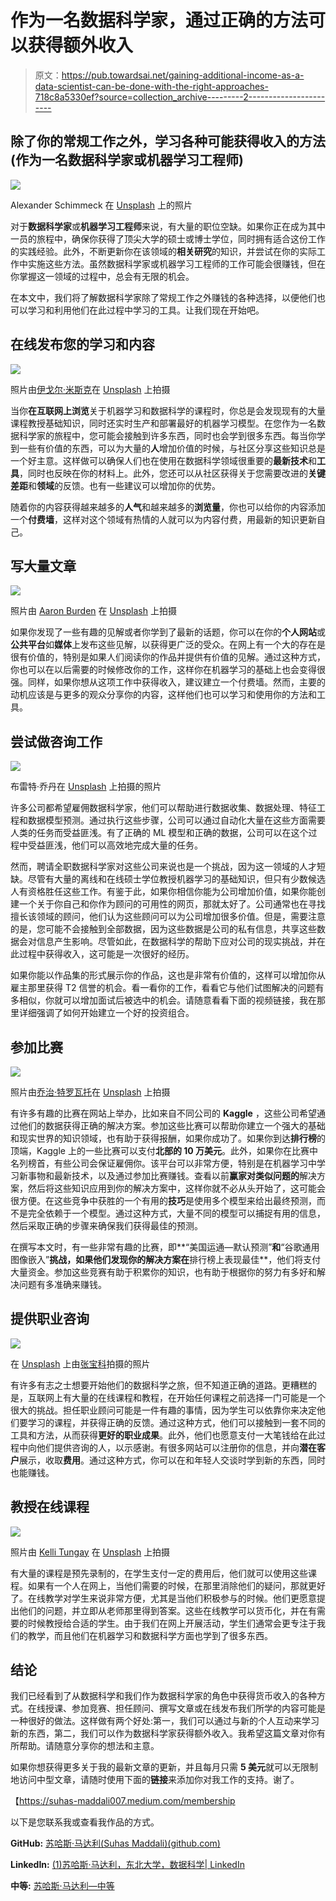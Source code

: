 # 作为一名数据科学家，通过正确的方法可以获得额外收入

> 原文：<https://pub.towardsai.net/gaining-additional-income-as-a-data-scientist-can-be-done-with-the-right-approaches-718c8a5330ef?source=collection_archive---------2----------------------->

## 除了你的常规工作之外，学习各种可能获得收入的方法(作为一名数据科学家或机器学习工程师)

![](img/1eb018c48f8fb37b96c3ff50f7717ace.png)

Alexander Schimmeck 在 [Unsplash](https://unsplash.com?utm_source=medium&utm_medium=referral) 上的照片

对于**数据科学家**或**机器学习工程师**来说，有大量的职位空缺。如果你正在成为其中一员的旅程中，确保你获得了顶尖大学的硕士或博士学位，同时拥有适合这份工作的实践经验。此外，不断更新你在该领域的**相关研究**的知识，并尝试在你的实际工作中实施这些方法。虽然数据科学家或机器学习工程师的工作可能会很赚钱，但在你掌握这一领域的过程中，总会有无限的机会。

在本文中，我们将了解数据科学家除了常规工作之外赚钱的各种选择，以便他们也可以学习和利用他们在此过程中学习的工具。让我们现在开始吧。

## 在线发布您的学习和内容

![](img/6fdb8f1ecb2ce1d79153c180fcbb46a1.png)

照片由[伊戈尔·米斯克](https://unsplash.com/@igormiske?utm_source=medium&utm_medium=referral)在 [Unsplash](https://unsplash.com?utm_source=medium&utm_medium=referral) 上拍摄

当你**在互联网上浏览**关于机器学习和数据科学的课程时，你总是会发现现有的大量课程教授基础知识，同时还实时生产和部署最好的机器学习模型。在您作为一名数据科学家的旅程中，您可能会接触到许多东西，同时也会学到很多东西。每当你学到一些有价值的东西，可以为大量的**人**增加价值的时候，与社区分享这些知识总是一个好主意。这样做可以确保人们也在使用在数据科学领域很重要的**最新技术**和**工具**，同时也反映在你的材料上。此外，您还可以从社区获得关于您需要改进的**关键差距**和**领域**的反馈。也有一些建议可以增加你的优势。

随着你的内容获得越来越多的**人气**和越来越多的**浏览量**，你也可以给你的内容添加一个**付费墙**，这样对这个领域有热情的人就可以为内容付费，用最新的知识更新自己。

## 写大量文章

![](img/783d6a983446a468eaaddbe60fa9c66c.png)

照片由 [Aaron Burden](https://unsplash.com/@aaronburden?utm_source=medium&utm_medium=referral) 在 [Unsplash](https://unsplash.com?utm_source=medium&utm_medium=referral) 上拍摄

如果你发现了一些有趣的见解或者你学到了最新的话题，你可以在你的**个人网站**或**公共平台**如**媒体**上发布这些见解，以获得更广泛的受众。在网上有一个大的存在是很有价值的，特别是如果人们阅读你的作品并提供有价值的见解。通过这种方式，你也可以在以后需要的时候修改你的工作，这样你在机器学习的基础上也会变得很强。同样，如果你想从这项工作中获得收入，建议建立一个付费墙。然而，主要的动机应该是与更多的观众分享你的内容，这样他们也可以学习和使用你的方法和工具。

## 尝试做咨询工作

![](img/245e795b7e492c37200a2c667292eaf0.png)

布雷特·乔丹在 [Unsplash](https://unsplash.com?utm_source=medium&utm_medium=referral) 上拍摄的照片

许多公司都希望雇佣数据科学家，他们可以帮助进行数据收集、数据处理、特征工程和数据模型预测。通过执行这些步骤，公司可以通过自动化大量在这些方面需要人类的任务而受益匪浅。有了正确的 ML 模型和正确的数据，公司可以在这个过程中受益匪浅，他们可以高效地完成大量的任务。

然而，聘请全职数据科学家对这些公司来说也是一个挑战，因为这一领域的人才短缺。尽管有大量的离线和在线硕士学位教授机器学习的基础知识，但只有少数候选人有资格胜任这些工作。有鉴于此，如果你相信你能为公司增加价值，如果你能创建一个关于你自己和你作为顾问的可用性的网页，那就太好了。公司通常也在寻找擅长该领域的顾问，他们认为这些顾问可以为公司增加很多价值。但是，需要注意的是，您可能不会接触到全部数据，因为这些数据是公司的私有信息，共享这些数据会对信息产生影响。尽管如此，在数据科学的帮助下应对公司的现实挑战，并在此过程中获得收入，这可能是一次很好的经历。

如果你能以作品集的形式展示你的作品，这也是非常有价值的，这样可以增加你从雇主那里获得 T2 信誉的机会。看一看你的工作，看看它与他们试图解决的问题有多相似，你就可以增加面试后被选中的机会。请随意看看下面的视频链接，我在那里详细强调了如何开始建立一个好的投资组合。

## 参加比赛

![](img/f1e5151205151b8ca51e372ecc1356ab.png)

照片由[乔治·特罗瓦托](https://unsplash.com/@giorgiotrovato?utm_source=medium&utm_medium=referral)在 [Unsplash](https://unsplash.com?utm_source=medium&utm_medium=referral) 上拍摄

有许多有趣的比赛在网站上举办，比如来自不同公司的 **Kaggle** ，这些公司希望通过他们的数据获得正确的解决方案。参加这些比赛可以帮助你建立一个强大的基础和现实世界的知识领域，也有助于获得报酬，如果你成功了。如果你到达**排行榜**的顶端，Kaggle 上的一些比赛可以支付**北部的 10 万美元**。此外，如果你在比赛中名列榜首，有些公司会保证雇佣你。该平台可以非常方便，特别是在机器学习中学习新事物和最新技术，以及通过参加比赛赚钱。查看以前**赢家对类似问题的**解决方案，然后将这些知识应用到你的解决方案中，这样你就不必从头开始了，这可能会很方便。在这些竞争中获胜的一个有用的**技巧**是使用多个模型来给出最终预测，而不是完全依赖于一个模型。通过这种方式，大量不同的模型可以捕捉有用的信息，然后采取正确的步骤来确保我们获得最佳的预测。

在撰写本文时，有一些非常有趣的比赛，即**“美国运通—默认预测”**和**“谷歌通用图像嵌入”**挑战，如果他们发现你的解决方案在**排行榜上表现最佳**，他们将支付大量资金。参加这些竞赛有助于积累你的知识，也有助于根据你的努力有多好和解决问题有多准确来赚钱。

## 提供职业咨询

![](img/b24ae6a9adf2a07d7082cd36ebd705f8.png)

在 [Unsplash](https://unsplash.com?utm_source=medium&utm_medium=referral) 上由[张宝科](https://unsplash.com/@kochangbok?utm_source=medium&utm_medium=referral)拍摄的照片

有许多有志之士想要开始他们的数据科学之旅，但不知道正确的道路。更糟糕的是，互联网上有大量的在线课程和教程，在开始任何课程之前选择一门可能是一个很大的挑战。担任职业顾问可能是一件有趣的事情，因为学生可以依靠你来决定他们要学习的课程，并获得正确的反馈。通过这种方式，他们可以接触到一套不同的工具和方法，从而获得**更好的职业成果**。此外，他们也愿意支付一大笔钱给在此过程中向他们提供咨询的人，以示感谢。有很多网站可以注册你的信息，并向**潜在客户**展示，收取**费用**。通过这种方式，你可以在和年轻人交谈时学到新的东西，同时也能赚钱。

## 教授在线课程

![](img/b43a792c6bc0ec8fcdc108479d78aefc.png)

照片由 [Kelli Tungay](https://unsplash.com/@kellitungay?utm_source=medium&utm_medium=referral) 在 [Unsplash](https://unsplash.com?utm_source=medium&utm_medium=referral) 上拍摄

有大量的课程是预先录制的，在学生支付一定的费用后，他们就可以使用这些课程。如果有一个人在网上，当他们需要的时候，在那里消除他们的疑问，那就更好了。在线教学对学生来说非常方便，尤其是当他们积极参与的时候。他们更愿意提出他们的问题，并立即从老师那里得到答案。这些在线教学可以货币化，并在有需要的时候教授给合适的学生。由于我们在网上开展活动，学生们通常会更专注于我们的教学，而且他们在机器学习和数据科学方面也学到了很多东西。

## 结论

我们已经看到了从数据科学和我们作为数据科学家的角色中获得货币收入的各种方式。在线授课、参加竞赛、担任顾问、撰写文章或在线发布我们所学的内容可能是一种很好的做法。这样做有两个好处:第一，我们可以通过与新的个人互动来学习新的东西，第二，我们可以作为数据科学家获得额外收入。我希望这篇文章对你有所帮助。请随意分享你的想法和主意。

如果你想获得更多关于我的最新文章的更新，并且每月只需 **5 美元**就可以无限制地访问中型文章，请随时使用下面的**链接**来添加你对我工作的支持。谢了。

【https://suhas-maddali007.medium.com/membership 

以下是您联系我或查看我作品的方式。

**GitHub:** [苏哈斯·马达利(Suhas Maddali)(github.com)](https://github.com/suhasmaddali)

**LinkedIn:** [(1)苏哈斯·马达利，东北大学，数据科学| LinkedIn](https://www.linkedin.com/in/suhas-maddali/)

**中等:** [苏哈斯·马达利—中等](https://suhas-maddali007.medium.com/)